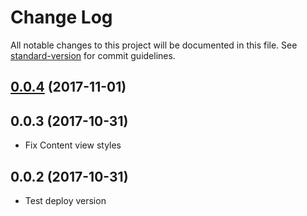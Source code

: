 # Change Log

All notable changes to this project will be documented in this file. See [standard-version](https://github.com/conventional-changelog/standard-version) for commit guidelines.

<a name="0.0.4"></a>
## [0.0.4](https://github.com/echoulen/react-native-direct-router/compare/v0.0.3...v0.0.4) (2017-11-01)



<a name="0.0.3"></a>
## 0.0.3 (2017-10-31)
- Fix Content view styles

<a name="0.0.2"></a>
## 0.0.2 (2017-10-31)
- Test deploy version
